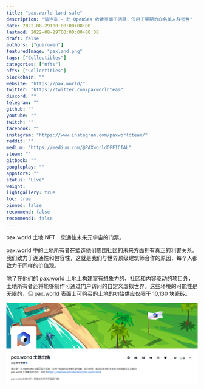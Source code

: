 ```yaml
---
title: "pax.world land sale"
description: "请注意 - 此 OpenSea 收藏页面不活跃，仅用于早期的白名单人群销售"
date: 2022-08-29T00:00:00+08:00
lastmod: 2022-08-29T00:00:00+08:00
draft: false
authors: ["guiruwen"]
featuredImage: "paxland.png"
tags: ["Collectibles"]
categories: ["nfts"]
nfts: ["Collectibles"]
blockchain: ""
website: "https://pax.world/"
twitter: "https://twitter.com/paxworldteam"
discord: ""
telegram: ""
github: ""
youtube: ""
twitch: ""
facebook: ""
instagram: "https://www.instagram.com/paxworldteam/"
reddit: ""
medium: "https://medium.com/@PAXworldOFFICIAL"
steam: ""
gitbook: ""
googleplay: ""
appstore: ""
status: "Live"
weight: 
lightgallery: true
toc: true
pinned: false
recommend: false
recommend1: false
---
```

pax.world 土地 NFT：您通往未来元宇宙的门票。

pax.world 中的土地所有者在塑造他们周围社区的未来方面拥有真正的利害关系。我们致力于连通性和包容性，这就是我们与世界顶级建筑师合作的原因，每个人都致力于同样的价值观。

除了在他们的 pax.world 土地上构建富有想象力的、社区和内容驱动的项目外，土地所有者还将能够制作可通过门户访问的自定义虚拟世界。这些环境的可能性是无限的，但 pax.world 表面上可购买的土地的初始供应仅限于 10,130 块瓷砖。

![nft](01.png)